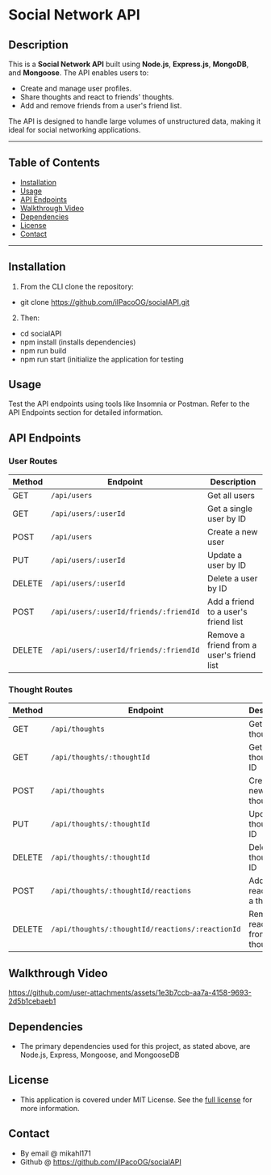 # **Social Network API**

## **Description**
This is a **Social Network API** built using **Node.js**, **Express.js**, **MongoDB**, and **Mongoose**. The API enables users to:
- Create and manage user profiles.
- Share thoughts and react to friends' thoughts.
- Add and remove friends from a user's friend list.

The API is designed to handle large volumes of unstructured data, making it ideal for social networking applications.

---

## **Table of Contents**
- [Installation](#installation)
- [Usage](#usage)
- [API Endpoints](#api-endpoints)
- [Walkthrough Video](#walkthrough-video)
- [Dependencies](#dependencies)
- [License](#license)
- [Contact](#contact)

---

## **Installation**

1. From the CLI clone the repository:
  - git clone https://github.com/ilPacoOG/socialAPI.git
2. Then:
  - cd socialAPI
  - npm install (installs dependencies)
  - npm run build
  - npm run start (initialize the application for testing

## **Usage**
Test the API endpoints using tools like Insomnia or Postman. Refer to the API Endpoints section for detailed information.

## **API Endpoints**

### **User Routes**
| Method | Endpoint                               | Description                                 |
|--------|---------------------------------------|---------------------------------------------|
| GET    | `/api/users`                          | Get all users                              |
| GET    | `/api/users/:userId`                  | Get a single user by ID                    |
| POST   | `/api/users`                          | Create a new user                          |
| PUT    | `/api/users/:userId`                  | Update a user by ID                        |
| DELETE | `/api/users/:userId`                  | Delete a user by ID                        |
| POST   | `/api/users/:userId/friends/:friendId`| Add a friend to a user's friend list       |
| DELETE | `/api/users/:userId/friends/:friendId`| Remove a friend from a user's friend list  |

### **Thought Routes**
| Method | Endpoint                                   | Description                                 |
|--------|-------------------------------------------|---------------------------------------------|
| GET    | `/api/thoughts`                           | Get all thoughts                           |
| GET    | `/api/thoughts/:thoughtId`                | Get a single thought by ID                 |
| POST   | `/api/thoughts`                           | Create a new thought                       |
| PUT    | `/api/thoughts/:thoughtId`                | Update a thought by ID                     |
| DELETE | `/api/thoughts/:thoughtId`                | Delete a thought by ID                     |
| POST   | `/api/thoughts/:thoughtId/reactions`      | Add a reaction to a thought                |
| DELETE | `/api/thoughts/:thoughtId/reactions/:reactionId` | Remove a reaction from a thought    |

## **Walkthrough Video**

https://github.com/user-attachments/assets/1e3b7ccb-aa7a-4158-9693-2d5b1cebaeb1

## **Dependencies**
  - The primary dependencies used for this project, as stated above, are Node.js, Express, Mongoose, and MongooseDB

## **License**
  - This application is covered under MIT License.
    See the [full license](https://opensource.org/licenses/MIT) for more information.

## **Contact**
  - By email @ mikahl171
  - Github @ https://github.com/ilPacoOG/socialAPI 





